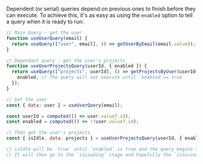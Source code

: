 Dependent (or serial) queries depend on previous ones to finish before they can execute. To achieve this, it's as easy as using the `enabled` option to tell a query when it is ready to run:

```js
// Main Query - get the user
function useUserQuery(email) {
  return useQuery(["user", email], () => getUserByEmail(email.value));
}

// Dependant query - get the user's projects
function useUserProjectsQuery(userId, { enabled }) {
  return useQuery(["projects", userId], () => getProjectsByUser(userId.value), {
    enabled, // The query will not execute until `enabled == true`
  });
}

// Get the user
const { data: user } = useUserQuery(email);

const userId = computed(() => user.value?.id);
const enabled = computed(() => !!user.value?.id);

// Then get the user's projects
const { isIdle, data: projects } = useUserProjectsQuery(userId, { enabled });

// isIdle will be `true` until `enabled` is true and the query begins to fetch.
// It will then go to the `isLoading` stage and hopefully the `isSuccess` stage :)
```
